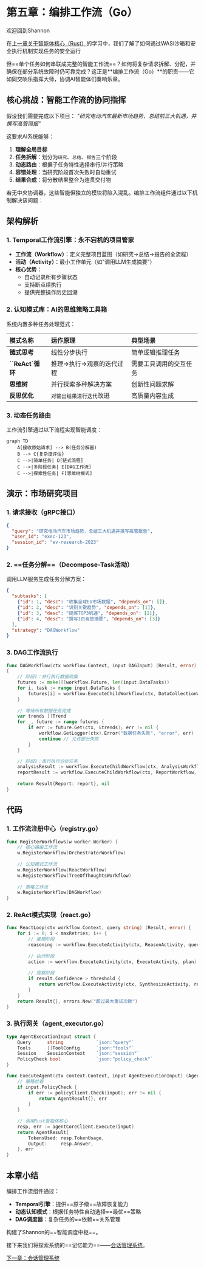 # 第五章：编排工作流（Go）

欢迎回到Shannon

在[上一章关于智能体核心（Rust）](04_agent_core__rust_.md)的学习中，我们了解了如何通过WASI沙箱和安全执行机制实现任务的安全运行

但==单个任务如何串联成完整的智能工作流==？如何将复杂请求拆解、分配，并确保在部分系统故障时仍可靠完成？这正是**编排工作流（Go）**的职责——它如同交响乐指挥大师，协调AI智能体们奏响乐章。

## 核心挑战：智能工作流的协同指挥
假设我们需要完成以下项目：
_"研究电动汽车最新市场趋势，总结前三大机遇，并撰写高管简报"_

这要求AI系统能够：
1. **理解全局目标**
2. **任务拆解**：划分为`研究`、`总结`、`报告`三个阶段
3. **动态路由**：根据子任务特性选择串行/并行策略
4. **容错处理**：当研究阶段首次失败时自动重试
5. **结果合成**：将分散结果整合为连贯交付物

若无中央协调器，这些智能但独立的模块将陷入混乱。编排工作流组件通过以下机制解决该问题：

## 架构解析

### 1. Temporal工作流引擎：永不宕机的项目管家
- **工作流（Workflow）**：定义完整项目蓝图（如研究→总结→报告的全流程）
- **活动（Activity）**：最小工作单元（如"调用LLM生成摘要"）
- **核心优势**：
  - 自动记录所有步骤状态
  - 支持断点续执行
  - 提供完整操作历史回溯

### 2. 认知模式库：AI的思维策略工具箱
系统内置多种任务处理范式：

| 模式名称         | 运作原理                 | 典型场景               |
| :--------------- | :----------------------- | :--------------------- |
| **链式思考**     | 线性分步执行             | 简单逻辑推理任务       |
| **``ReAct`循环** | 推理→执行→观察的迭代过程 | 需要工具调用的交互任务 |
| **思维树**       | 并行探索多种解决方案     | 创新性问题求解         |
| **反思优化**     | `对输出结果进行迭代`改进 | 高质量内容生成         |

### 3. 动态任务路由
工作流引擎通过以下流程实现智能调度：
```mermaid
graph TD
    A[接收原始请求] --> B(任务分解器)
    B --> C{复杂度评估}
    C -->|简单任务| D[链式流程]
    C -->|多阶段任务| E[DAG工作流]
    C -->|探索性任务| F[思维树模式]
```

## 演示：市场研究项目

### 1. 请求接收（gRPC接口）
```json
{
  "query": "研究电动汽车市场趋势，总结三大机遇并撰写高管报告",
  "user_id": "exec-123",
  "session_id": "ev-research-2023"
}
```

### 2. ==任务分解==（Decompose-Task活动）
调用LLM服务生成任务分解方案：
```json
{
  "subtasks": [
    {"id": 1, "desc": "收集全球EV市场数据", "depends_on": []},
    {"id": 2, "desc": "识别关键趋势", "depends_on": [1]},
    {"id": 3, "desc": "提炼TOP3机遇", "depends_on": [2]},
    {"id": 4, "desc": "撰写1页高管摘要", "depends_on": [3]}
  ],
  "strategy": "DAGWorkflow"
}
```

### 3. DAG工作流执行
```go
func DAGWorkflow(ctx workflow.Context, input DAGInput) (Result, error) 
{
    // 阶段1：并行执行数据收集
    futures := make([]workflow.Future, len(input.DataTasks))
    for i, task := range input.DataTasks {
        futures[i] = workflow.ExecuteChildWorkflow(ctx, DataCollectionWorkflow, task)
    }
    
    // 等待所有数据任务完成
    var trends []Trend
    for _, future := range futures {
        if err := future.Get(ctx, &trends); err != nil {
            workflow.GetLogger(ctx).Error("数据任务失败", "error", err)
            continue // 允许部分失败
        }
    }

    // 阶段2：串行执行分析任务
    analysisResult := workflow.ExecuteChildWorkflow(ctx, AnalysisWorkflow, trends).Get(ctx, &opps)
    reportResult := workflow.ExecuteChildWorkflow(ctx, ReportWorkflow, opps).Get(ctx, &report)
    
    return Result{Report: report}, nil
}
```

## 代码

### 1. 工作流注册中心（registry.go）
```go
func RegisterWorkflows(w worker.Worker) {
    // 核心路由工作流
    w.RegisterWorkflow(OrchestratorWorkflow)
    
    // 认知模式工作流
    w.RegisterWorkflow(ReactWorkflow)
    w.RegisterWorkflow(TreeOfThoughtsWorkflow)
    
    // 策略工作流
    w.RegisterWorkflow(DAGWorkflow) 
}
```

### 2. ReAct模式实现（react.go）
```go
func ReactLoop(ctx workflow.Context, query string) (Result, error) {
    for i := 0; i < maxRetries; i++ {
        // 推理阶段
        reasoning := workflow.ExecuteActivity(ctx, ReasonActivity, query).Get(ctx, &plan)
        
        // 执行阶段
        action := workflow.ExecuteActivity(ctx, ExecuteActivity, plan).Get(ctx, &result)
        
        // 观察阶段
        if result.Confidence > threshold {
            return workflow.ExecuteActivity(ctx, SynthesizeActivity, result).Get(ctx, &final)
        }
    }
    return Result{}, errors.New("超过最大重试次数")
}
```

### 3. 执行网关（agent_executor.go）
```go
type AgentExecutionInput struct {
    Query      string            `json:"query"`
    Tools      []ToolConfig      `json:"tools"` 
    Session    SessionContext    `json:"session"`
    PolicyCheck bool             `json:"policy_check"`
}

func ExecuteAgent(ctx context.Context, input AgentExecutionInput) (AgentResult, error) {
    // 策略检查
    if input.PolicyCheck {
        if err := policyClient.Check(input); err != nil {
            return AgentResult{}, err
        }
    }
    
    // 调用Rust智能体核心
    resp, err := agentCoreClient.Execute(input)
    return AgentResult{
        TokensUsed: resp.TokenUsage,
        Output:     resp.Answer,
    }, err
}
```

## 本章小结
编排工作流组件通过：
- **Temporal引擎**：提供==原子级==故障恢复能力
- **动态认知模式**：根据任务特性自动选择==最优==策略
- **DAG调度器**：复杂任务的==依赖==关系管理

构建了Shannon的==智能调度中枢==。

接下来我们将探索系统的==记忆能力==——[会话管理系统](06_session_management_.md)。

[下一章：会话管理系统](06_session_management_.md)

